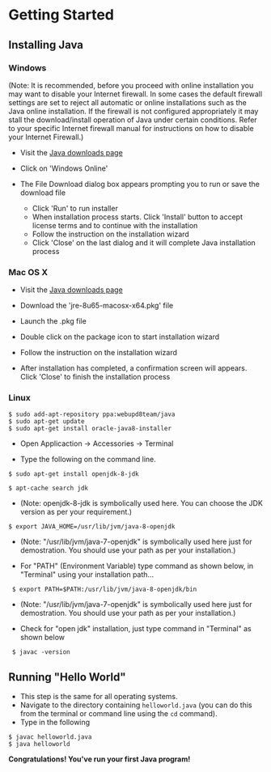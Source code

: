 # Getting Started


## Installing Java


### Windows
(Note: It is recommended, before you proceed with online installation you may want to disable your Internet firewall. In some cases the default firewall settings are set to reject all automatic or online installations such as the Java online installation. If the firewall is not configured appropriately it may stall the download/install operation of Java under certain conditions. Refer to your specific Internet firewall manual for instructions on how to disable your Internet Firewall.)

- Visit the [Java downloads page](https://www.java.com/en/download/manual.jsp)

- Click on 'Windows Online'

- The File Download dialog box appears prompting you to run or save the download file
	- Click 'Run' to run installer
	- When installation process starts. Click 'Install' button to accept license terms and to continue with the installation
	- Follow the instruction on the installation wizard
	- Click 'Close' on the last dialog and it will complete Java installation process


### Mac OS X
- Visit the [Java downloads page](http://www.oracle.com/technetwork/java/javase/downloads/)

- Download the 'jre-8u65-macosx-x64.pkg' file

- Launch the .pkg file

- Double click on the package icon to start installation wizard

- Follow the instruction on the installation wizard

- After installation has completed, a confirmation screen will appears. Click 'Close' to finish the installation process


### Linux
```
$ sudo add-apt-repository ppa:webupd8team/java
$ sudo apt-get update
$ sudo apt-get install oracle-java8-installer

```

- Open Applicaction -> Accessories -> Terminal

- Type the following on the command line. 

`$ sudo apt-get install openjdk-8-jdk`

`$ apt-cache search jdk`

- (Note: openjdk-8-jdk is symbolically used here. You can choose the JDK version as per your requirement.)

`$ export JAVA_HOME=/usr/lib/jvm/java-8-openjdk`

- (Note: "/usr/lib/jvm/java-7-openjdk" is symbolically used here just for demostration. You should use your path as per your installation.)

- For "PATH" (Environment Variable) type command as shown below, in "Terminal" using your installation path...

` $ export PATH=$PATH:/usr/lib/jvm/java-8-openjdk/bin`

- (Note: "/usr/lib/jvm/java-7-openjdk" is symbolically used here just for demostration. You should use your path as per your installation.)

- Check for "open jdk" installation, just type command in "Terminal" as shown below

` $ javac -version`

## Running "Hello World"
- This step is the same for all operating systems. 
- Navigate to the directory containing `helloworld.java` (you can do this from the terminal or command line using the `cd` command). 
- Type in the following
``` 
$ javac helloworld.java
$ java helloworld
```

**Congratulations! You've run your first Java program!**